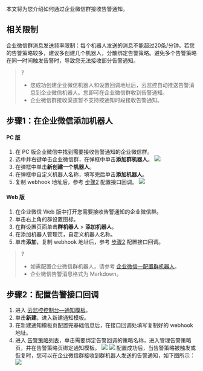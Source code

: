 本文将为您介绍如何通过企业微信群接收告警通知。

## 相关限制

企业微信群消息发送频率限制：每个机器人发送的消息不能超过20条/分钟。若您的告警策略较多，建议多创建几个机器人，分散绑定告警策略。避免多个告警策略在同一时间触发告警时，导致您无法接收部分告警通知。



> ?
> - 您成功创建企业微信机器人和设置回调地址后，云监控自动推送告警消息到企业微信机器人。您即可在企业微信群收到告警通知。
> - 企业微信群接收渠道暂不支持按通知时段接收告警通知。

## 步骤1：在企业微信添加机器人

#### PC 版

1. 在 PC 版企业微信中找到需要接收告警通知的企业微信群。
2. 选中并右键单击企业微信群，在弹框中单击**添加群机器人**。
![](https://main.qcloudimg.com/raw/f49cc5422673f269d7889d7cbede4108.png)
3. 在弹框中单击**新创建一个机器人**。
4. 在弹框中自定义机器人名称，填写完后单击**添加机器人**。
5. 复制 webhook 地址后，参考 [步骤2](#step2) 配置接口回调。
![](https://main.qcloudimg.com/raw/8eb31aba4be2b7d08070e73172a364c9.png)

#### Web 版

1. 在企业微信 Web 版中打开您需要接收告警通知的企业微信群。
2. 单击右上角的群设置图标。
3. 在群设置页面单击**群机器人** > **添加机器人**。
4. 在添加机器人管理页，自定义机器人名称。
5. 单击**添加**，复制 webhook 地址后，参考 [步骤2](#step2) 配置接口回调。
>?
>- 如需配置企业微信群机器人，请参考 [企业微信—配置群机器人](https://work.weixin.qq.com/api/doc#14404)。
>- 企业微信告警消息格式为 Markdown。



[](id:step2)

## 步骤2：配置告警接口回调

1. 进入 [云监控控制台—通知模板](https://console.cloud.tencent.com/monitor/alarm2/notice )。
2. 单击**新建**，进入新建通知模板。
3. 在新建通知模板页配置完基础信息后，在接口回调处填写复制好的 webhook 地址。
4. 进入 [告警策略列表](https://console.cloud.tencent.com/monitor/alarm2/policy)，单击需要绑定告警回调的策略名称，进入管理告警策略页，并在告警策略页绑定通知模板。
![](https://main.qcloudimg.com/raw/c6165ac133e554259344c28be713604a.png)
![](https://main.qcloudimg.com/raw/c182593b9d85faca6d84dab399d8788f.png)
配置成功后，当告警策略被触发或恢复时，您可以在企业微信群接收到群机器人发送的告警通知，如下图所示：
![](https://main.qcloudimg.com/raw/e50a48e4802e672f1d7c432c03c86812.png)

